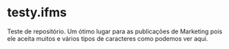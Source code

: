 # testy.ifms
Teste de repositório.
Um ótimo lugar para as publicações de Marketing pois ele aceita muitos e vários tipos de caracteres como podemos ver aqui. 
